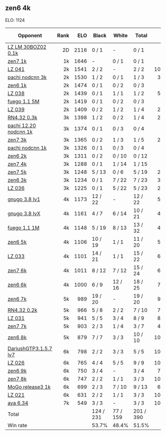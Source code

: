## zen6 4k ##

ELO: 1124

Opponent | Rank | ELO | Black | White | Total | Win rate
---------|-----:|----:|-------|-------|-------|-------:
[LZ LM 30BOZ02 0.1k](LZ%20LM%2030BOZ02%200.1k.md) | 2D | 2116 | 0 / 1 | - | 0 / 1 | 0.0%
[zen7 1k](zen7%201k.md) | 1k | 1646 | - | 0 / 1 | 0 / 1 | 0.0%
[LZ 041](LZ%20041.md) | 2k | 1541 | 2 / 2 | - | 2 / 2 | 100.0%
[pachi nodcnn 3k](pachi%20nodcnn%203k.md) | 2k | 1530 | 1 / 2 | 0 / 1 | 1 / 3 | 33.3%
[zen6 1k](zen6%201k.md) | 2k | 1474 | 0 / 1 | 0 / 2 | 0 / 3 | 0.0%
[LZ 038](LZ%20038.md) | 2k | 1439 | 0 / 1 | 1 / 1 | 1 / 2 | 50.0%
[fuego 1.1 5M](fuego%201.1%205M.md) | 2k | 1419 | 0 / 1 | 0 / 2 | 0 / 3 | 0.0%
[LZ 039](LZ%20039.md) | 2k | 1409 | 0 / 2 | 1 / 2 | 1 / 4 | 25.0%
[RN4.32 0.3k](RN4.32%200.3k.md) | 3k | 1398 | 1 / 2 | 0 / 2 | 1 / 4 | 25.0%
[pachi 12.20 nodcnn 1k](pachi%2012.20%20nodcnn%201k.md) | 3k | 1374 | 0 / 1 | 0 / 3 | 0 / 4 | 0.0%
[zen7 3k](zen7%203k.md) | 3k | 1365 | 0 / 2 | 1 / 3 | 1 / 5 | 20.0%
[pachi nodcnn 1k](pachi%20nodcnn%201k.md) | 3k | 1326 | 0 / 1 | 0 / 3 | 0 / 4 | 0.0%
[zen6 2k](zen6%202k.md) | 3k | 1311 | 0 / 2 | 0 / 10 | 0 / 12 | 0.0%
[zen7 4k](zen7%204k.md) | 3k | 1288 | 0 / 1 | 1 / 14 | 1 / 15 | 6.7%
[zen7 5k](zen7%205k.md) | 3k | 1248 | 5 / 13 | 0 / 6 | 5 / 19 | 26.3%
[zen6 3k](zen6%203k.md) | 3k | 1234 | 0 / 1 | 7 / 22 | 7 / 23 | 30.4%
[LZ 036](LZ%20036.md) | 3k | 1225 | 0 / 1 | 5 / 22 | 5 / 23 | 21.7%
[gnugo 3.8 lv1](gnugo%203.8%20lv1.md) | 4k | 1173 | 12 / 22 | - | 12 / 22 | 54.5%
[gnugo 3.8 lvX](gnugo%203.8%20lvX.md) | 4k | 1161 | 4 / 7 | 6 / 14 | 10 / 21 | 47.6%
[fuego 1.1 1M](fuego%201.1%201M.md) | 4k | 1148 | 5 / 19 | 8 / 13 | 13 / 32 | 40.6%
[zen6 5k](zen6%205k.md) | 4k | 1106 | 10 / 19 | 1 / 1 | 11 / 20 | 55.0%
[LZ 033](LZ%20033.md) | 4k | 1101 | 14 / 21 | 1 / 1 | 15 / 22 | 68.2%
[zen7 6k](zen7%206k.md) | 4k | 1011 | 8 / 12 | 7 / 12 | 15 / 24 | 62.5%
[zen6 6k](zen6%206k.md) | 4k | 1000 | 6 / 9 | 12 / 16 | 18 / 25 | 72.0%
[zen6 7k](zen6%207k.md) | 5k | 989 | 19 / 20 | - | 19 / 20 | 95.0%
[RN4.32 0.2k](RN4.32%200.2k.md) | 5k | 966 | 5 / 8 | 2 / 2 | 7 / 10 | 70.0%
[LZ 031](LZ%20031.md) | 5k | 941 | 5 / 5 | 3 / 4 | 8 / 9 | 88.9%
[zen7 7k](zen7%207k.md) | 5k | 903 | 2 / 3 | 1 / 4 | 3 / 7 | 42.9%
[zen6 8k](zen6%208k.md) | 5k | 879 | 7 / 7 | 3 / 3 | 10 / 10 | 100.0%
[DariushGTP3.1.5.7 lv7](DariushGTP3.1.5.7%20lv7.md) | 6k | 798 | 2 / 2 | 3 / 3 | 5 / 5 | 100.0%
[LZ 026](LZ%20026.md) | 6k | 765 | 4 / 4 | 5 / 5 | 9 / 9 | 100.0%
[zen6 9k](zen6%209k.md) | 6k | 750 | 3 / 4 | - | 3 / 4 | 75.0%
[zen7 8k](zen7%208k.md) | 6k | 747 | 2 / 2 | 1 / 1 | 3 / 3 | 100.0%
[MoGo release3 1k](MoGo%20release3%201k.md) | 6k | 699 | 2 / 3 | 7 / 10 | 9 / 13 | 69.2%
[LZ 021](LZ%20021.md) | 6k | 631 | 2 / 2 | 1 / 1 | 3 / 3 | 100.0%
[aya 6.34](aya%206.34.md) | 7k | 549 | 3 / 3 | - | 3 / 3 | 100.0%
Total | | | 124 / 231 | 77 / 159 | 201 / 390 | 
Win rate| | | 53.7% | 48.4% | 51.5% | 

